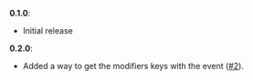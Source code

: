 **0.1.0**:

- Initial release

**0.2.0**:

- Added a way to get the modifiers keys with the event ([#2](./pull/2)).
